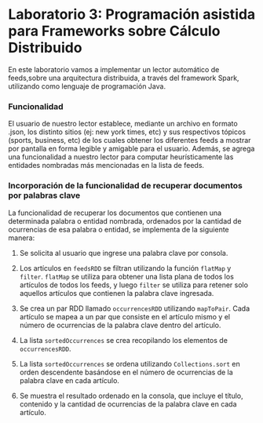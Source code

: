 ﻿# Laboratorio 3: Programación asistida para Frameworks sobre Cálculo Distribuido

En este laboratorio vamos a implementar un lector automático de feeds,sobre una arquitectura distribuida, a través del
framework Spark, utilizando como lenguaje de programación Java.

### Funcionalidad
El usuario de nuestro lector establece, mediante un archivo en formato .json, los
distinto sitios (ej: new york times, etc) y sus respectivos tópicos (sports, business, etc) de
los cuales obtener los diferentes feeds a mostrar por pantalla en forma legible y
amigable para el usuario. Además, se agrega una funcionalidad a nuestro lector para
computar heurísticamente las entidades nombradas más mencionadas en la lista de
feeds.



### Incorporación de la funcionalidad de recuperar documentos por palabras clave

La funcionalidad de recuperar los documentos que contienen una determinada palabra o entidad nombrada, ordenados por la cantidad de ocurrencias de esa palabra o entidad, se implementa de la siguiente manera:

1.  Se solicita al usuario que ingrese una palabra clave por consola.
    
2.  Los artículos en `feedsRDD` se filtran utilizando la función `flatMap` y `filter`. `flatMap` se utiliza para obtener una lista plana de todos los artículos de todos los feeds, y luego `filter` se utiliza para retener solo aquellos artículos que contienen la palabra clave ingresada.
    
3.  Se crea un par RDD llamado `occurrencesRDD` utilizando `mapToPair`. Cada artículo se mapea a un par que consiste en el artículo mismo y el número de ocurrencias de la palabra clave dentro del artículo.
    
4.  La lista `sortedOccurrences` se crea recopilando los elementos de `occurrencesRDD`.
    
5.  La lista `sortedOccurrences` se ordena utilizando `Collections.sort` en orden descendente basándose en el número de ocurrencias de la palabra clave en cada artículo.
    
6.  Se muestra el resultado ordenado en la consola, que incluye el título, contenido y la cantidad de ocurrencias de la palabra clave en cada artículo.
